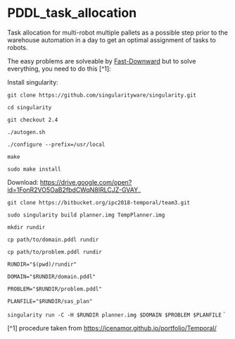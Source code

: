 # PDDL_task_allocation
Task allocation for multi-robot multiple pallets as a possible step prior to the warehouse automation in a day to get an optimal assignment of tasks to robots.

The easy problems are solveable by [Fast-Downward](http://www.fast-downward.org/) but to solve everything, you need to do this [^1]:

Install singularity:

`git clone https://github.com/singularityware/singularity.git`

`cd singularity`

`git checkout 2.4`

`./autogen.sh`

`./configure --prefix=/usr/local`

`make`

`sudo make install`

Download: https://drive.google.com/open?id=1FonR2VO5OaB2fbdCWqN8IRLCJZ-GVAY_

`git clone https://bitbucket.org/ipc2018-temporal/team3.git`

`sudo singularity build planner.img TempPlanner.img`

`mkdir rundir`

`cp path/to/domain.pddl rundir`

`cp path/to/problem.pddl rundir`

`RUNDIR="$(pwd)/rundir"`

`DOMAIN="$RUNDIR/domain.pddl"`

`PROBLEM="$RUNDIR/problem.pddl"`

`PLANFILE="$RUNDIR/sas_plan"`

`singularity run -C -H $RUNDIR planner.img $DOMAIN $PROBLEM $PLANFILE`
`


[^1] procedure taken from https://icenamor.github.io/portfolio/Temporal/
